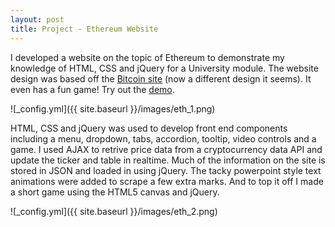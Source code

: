 ```yaml
---
layout: post
title: Project - Ethereum Website
---
```


I developed a website on the topic of Ethereum to demonstrate my knowledge of HTML, CSS and jQuery for a University module. The website design was based off the <a target="_blank" href="https://bitcoin.org">Bitcoin site</a> (now a different design it seems). It even has a fun game! Try out the <a target="_blank" href="http://jackohara.com/COM554-CW/assignment_1/jquery_demos.html">demo</a>.

![_config.yml]({{ site.baseurl }}/images/eth_1.png)


HTML, CSS and jQuery was used to develop front end components including a menu, dropdown, tabs, accordion, tooltip, video controls and a game. I used AJAX to retrive price data from a cryptocurrency data API and update the ticker and table in realtime. Much of the information on the site is stored in JSON and loaded in using jQuery. The tacky powerpoint style text animations were added to scrape a few extra marks. And to top it off I made a short game using the HTML5 canvas and jQuery.

![_config.yml]({{ site.baseurl }}/images/eth_2.png)
